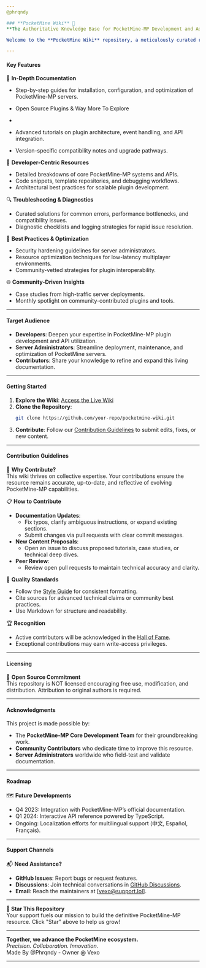 ```yaml
---
@phrqndy 

### **PocketMine Wiki** 📘  
**The Authoritative Knowledge Base for PocketMine-MP Development and Administration**  

Welcome to the **PocketMine Wiki** repository, a meticulously curated resource dedicated to empowering developers, server administrators, and enthusiasts of **PocketMine-MP**, the premier server software for Minecraft: Bedrock Edition. This repository serves as the central hub for comprehensive documentation, best practices, and collaborative innovation for the PocketMine ecosystem.  

---
```


#### **Key Features**  
📘 **In-Depth Documentation**  
- Step-by-step guides for installation, configuration, and optimization of PocketMine-MP servers.
- Open Source Plugins & Way More To Explore

- 
- Advanced tutorials on plugin architecture, event handling, and API integration.  
- Version-specific compatibility notes and upgrade pathways.  

🔧 **Developer-Centric Resources**  
- Detailed breakdowns of core PocketMine-MP systems and APIs.  
- Code snippets, template repositories, and debugging workflows.  
- Architectural best practices for scalable plugin development.  

🔍 **Troubleshooting & Diagnostics**  
- Curated solutions for common errors, performance bottlenecks, and compatibility issues.  
- Diagnostic checklists and logging strategies for rapid issue resolution.  

📝 **Best Practices & Optimization**  
- Security hardening guidelines for server administrators.  
- Resource optimization techniques for low-latency multiplayer environments.  
- Community-vetted strategies for plugin interoperability.  

🌐 **Community-Driven Insights**  
- Case studies from high-traffic server deployments.  
- Monthly spotlight on community-contributed plugins and tools.  

---

#### **Target Audience**  
- **Developers**: Deepen your expertise in PocketMine-MP plugin development and API utilization.  
- **Server Administrators**: Streamline deployment, maintenance, and optimization of PocketMine servers.  
- **Contributors**: Share your knowledge to refine and expand this living documentation.  

---

#### **Getting Started**  
1. **Explore the Wiki**: [Access the Live Wiki](https://your-wiki-link)  
2. **Clone the Repository**:  
   ```bash  
   git clone https://github.com/your-repo/pocketmine-wiki.git  
   ```  
3. **Contribute**: Follow our [Contribution Guidelines](link-to-contributing.md) to submit edits, fixes, or new content.  

---

#### **Contribution Guidelines**  
🤝 **Why Contribute?**  
This wiki thrives on collective expertise. Your contributions ensure the resource remains accurate, up-to-date, and reflective of evolving PocketMine-MP capabilities.  

📋 **How to Contribute**  
- **Documentation Updates**:  
  - Fix typos, clarify ambiguous instructions, or expand existing sections.  
  - Submit changes via pull requests with clear commit messages.  
- **New Content Proposals**:  
  - Open an issue to discuss proposed tutorials, case studies, or technical deep dives.  
- **Peer Review**:  
  - Review open pull requests to maintain technical accuracy and clarity.  

📌 **Quality Standards**  
- Follow the [Style Guide](link-to-style-guide.md) for consistent formatting.  
- Cite sources for advanced technical claims or community best practices.  
- Use Markdown for structure and readability.  

🏆 **Recognition**  
- Active contributors will be acknowledged in the [Hall of Fame](link-to-hall-of-fame.md).  
- Exceptional contributions may earn write-access privileges.  

---

#### **Licensing**  
📜 **Open Source Commitment**  
This repository is NOT licensed encouraging free use, modification, and distribution. Attribution to original authors is required.  

---

#### **Acknowledgments**  
This project is made possible by:  
- The **PocketMine-MP Core Development Team** for their groundbreaking work.  
- **Community Contributors** who dedicate time to improve this resource.  
- **Server Administrators** worldwide who field-test and validate documentation.  

---

#### **Roadmap**  
🗺️ **Future Developments**  
- Q4 2023: Integration with PocketMine-MP’s official documentation.  
- Q1 2024: Interactive API reference powered by TypeScript.  
- Ongoing: Localization efforts for multilingual support (中文, Español, Français).  

---

#### **Support Channels**  
📬 **Need Assistance?**  
- **GitHub Issues**: Report bugs or request features.  
- **Discussions**: Join technical conversations in [GitHub Discussions](link-to-discussions).  
- **Email**: Reach the maintainers at [vexo@support.lol].  

---

**🌟 Star This Repository**  
Your support fuels our mission to build the definitive PocketMine-MP resource. Click "Star" above to help us grow!  

---

**Together, we advance the PocketMine ecosystem.**  
*Precision. Collaboration. Innovation.*  
Made By @Phrqndy - Owner @ Vexo

---
